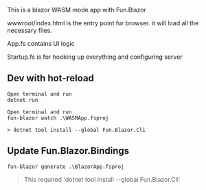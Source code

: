 This is a blazor WASM mode app with Fun.Blazor

wwwroot/index.html is the entry point for browser. it will load all the necessary files.

App.fs contains UI logic

Startup.fs is for hooking up everything and configuring server


## Dev with hot-reload

    Open terminal and run
    dotnet run
    
    Open terminal and run
    fun-blazor watch .\WASMApp.fsproj 

    > dotnet tool install --global Fun.Blazor.Cli


## Update Fun.Blazor.Bindings

    fun-blazor generate .\BlazorApp.fsproj

> This required 'dotnet tool install --global Fun.Blazor.Cli'

